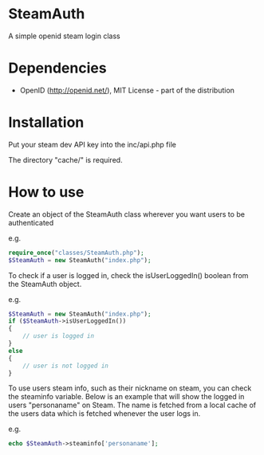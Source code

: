 # SteamAuth
A simple openid steam login class

# Dependencies
* OpenID (http://openid.net/), MIT License - part of the distribution

# Installation
Put your steam dev API key into the inc/api.php file

The directory "cache/" is required.

# How to use
Create an object of the SteamAuth class wherever you want users to be authenticated

e.g.
```php
require_once("classes/SteamAuth.php");
$SteamAuth = new SteamAuth("index.php");
```
To check if a user is logged in, check the isUserLoggedIn() boolean from the SteamAuth object.

e.g.
```php
$SteamAuth = new SteamAuth("index.php");
if ($SteamAuth->isUserLoggedIn())
{
	// user is logged in
}
else
{
	// user is not logged in
}
```
To use users steam info, such as their nickname on steam, you can check the steaminfo variable. Below is an example that will show the logged in users "personaname" on Steam. The name is fetched from a local cache of the users data which is fetched whenever the user logs in.

e.g.
```php
echo $SteamAuth->steaminfo['personaname'];
```
